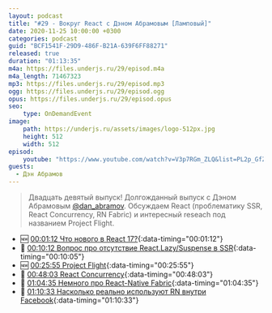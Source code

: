 ```yaml
---
layout: podcast
title: "#29 - Вокруг React с Дэном Абрамовым [Ламповый]"
date: 2020-11-25 10:00:00 +0300
categories: podcast
guid: "BCF1541F-29D9-486F-B21A-639F6FF88271"
released: true
duration: "01:13:35"
m4a: https://files.underjs.ru/29/episod.m4a
m4a_length: 71467323
mp3: https://files.underjs.ru/29/episod.mp3
ogg: https://files.underjs.ru/29/episod.ogg
opus: https://files.underjs.ru/29/episod.opus
seo:
    type: OnDemandEvent
image:
    path: https://underjs.ru/assets/images/logo-512px.jpg
    height: 512
    width: 512
episod:
    youtube: "https://www.youtube.com/watch?v=V3p7RGm_ZLQ&list=PL2p_GfZz-_1OWXrKUZRBc8LzMz5FJNXW7"
guests:
  - Дэн Абрамов
---
```


> Двадцать девятый выпуск! Долгожданный выпуск с Дэном Абрамовым [@dan_abramov](https://twitter.com/dan_abramov). Обсуждаем React (проблематику SSR, React Concurrency, RN Fabric) и интересный reseach под названием Project Flight.

- 🆕 [00:01:12 Что нового в React 17?](#){:data-timing="00:01:12"}
- 🤔 [00:10:12 Вопрос про отсутствие React.Lazy/Suspense в SSR](#){:data-timing="00:10:05"}
- 🆕 [00:25:55 Project Flight](#){:data-timing="00:25:55"}
- 🤔 [00:48:03 React Concurrency](#){:data-timing="00:48:03"}
- 🤔 [01:04:35 Немного про React-Native Fabric](#){:data-timing="01:04:35"}
- 🤔 [01:10:33 Насколько реально используют RN внутри Facebook](#){:data-timing="01:10:33"}
